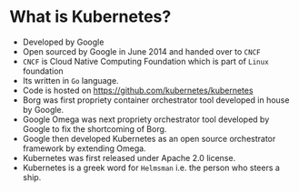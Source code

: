 # What is Kubernetes? 
- Developed by Google
- Open sourced by Google in June 2014 and handed over to `CNCF`
- `CNCF` is Cloud Native Computing Foundation which is part of `Linux` foundation
- Its written in `Go` language.
- Code is hosted on https://github.com/kubernetes/kubernetes
- Borg was first propriety container orchestrator tool developed in house by Google.
- Google Omega was next propriety orchestrator tool developed by Google to fix the shortcoming of Borg.
- Google then developed Kubernetes as an open source orchestrator framework by extending Omega.
- Kubernetes was first released under Apache 2.0 license.
- Kubernetes is a greek word for `Helmsman` i.e. the person who steers a ship.

